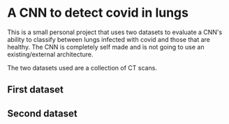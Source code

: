 # A CNN to detect covid in lungs

This is a small personal project that uses two datasets to evaluate a CNN's ability to classify between lungs infected with covid and those that are healthy. The CNN is completely self made and is not going to use an existing/external architecture. 

The two datasets used are a collection of CT scans. 


## First dataset 




 ## Second dataset 
